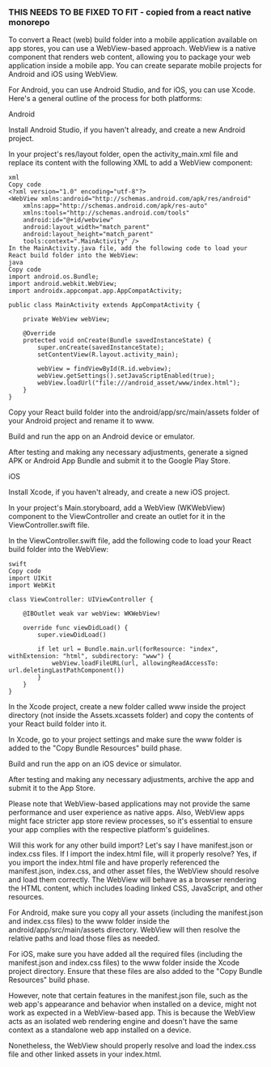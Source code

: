 ### THIS NEEDS TO BE FIXED TO FIT - copied from a react native monorepo

To convert a React (web) build folder into a mobile application available on app stores, you can use a WebView-based approach. WebView is a native component that renders web content, allowing you to package your web application inside a mobile app. You can create separate mobile projects for Android and iOS using WebView.

For Android, you can use Android Studio, and for iOS, you can use Xcode. Here's a general outline of the process for both platforms:

Android

Install Android Studio, if you haven't already, and create a new Android project.

In your project's res/layout folder, open the activity_main.xml file and replace its content with the following XML to add a WebView component:

    xml
    Copy code
    <?xml version="1.0" encoding="utf-8"?>
    <WebView xmlns:android="http://schemas.android.com/apk/res/android"
        xmlns:app="http://schemas.android.com/apk/res-auto"
        xmlns:tools="http://schemas.android.com/tools"
        android:id="@+id/webview"
        android:layout_width="match_parent"
        android:layout_height="match_parent"
        tools:context=".MainActivity" />
    In the MainActivity.java file, add the following code to load your React build folder into the WebView:
    java
    Copy code
    import android.os.Bundle;
    import android.webkit.WebView;
    import androidx.appcompat.app.AppCompatActivity;
    
    public class MainActivity extends AppCompatActivity {
    
        private WebView webView;
    
        @Override
        protected void onCreate(Bundle savedInstanceState) {
            super.onCreate(savedInstanceState);
            setContentView(R.layout.activity_main);
    
            webView = findViewById(R.id.webview);
            webView.getSettings().setJavaScriptEnabled(true);
            webView.loadUrl("file:///android_asset/www/index.html");
        }
    }
Copy your React build folder into the android/app/src/main/assets folder of your Android project and rename it to www.

Build and run the app on an Android device or emulator.

After testing and making any necessary adjustments, generate a signed APK or Android App Bundle and submit it to the Google Play Store.

iOS

Install Xcode, if you haven't already, and create a new iOS project.

In your project's Main.storyboard, add a WebView (WKWebView) component to the ViewController and create an outlet for it in the ViewController.swift file.

In the ViewController.swift file, add the following code to load your React build folder into the WebView:
    
    swift
    Copy code
    import UIKit
    import WebKit
    
    class ViewController: UIViewController {
    
        @IBOutlet weak var webView: WKWebView!
        
        override func viewDidLoad() {
            super.viewDidLoad()
            
            if let url = Bundle.main.url(forResource: "index", withExtension: "html", subdirectory: "www") {
                webView.loadFileURL(url, allowingReadAccessTo: url.deletingLastPathComponent())
            }
        }
    }
In the Xcode project, create a new folder called www inside the project directory (not inside the Assets.xcassets folder) and copy the contents of your React build folder into it.

In Xcode, go to your project settings and make sure the www folder is added to the "Copy Bundle Resources" build phase.

Build and run the app on an iOS device or simulator.

After testing and making any necessary adjustments, archive the app and submit it to the App Store.

Please note that WebView-based applications may not provide the same performance and user experience as native apps. Also, WebView apps might face stricter app store review processes, so it's essential to ensure your app complies with the respective platform's guidelines.


Will this work for any other build import? Let's say I have manifest.json or index.css files. If I import the index.html file, will it properly resolve?
Yes, if you import the index.html file and have properly referenced the manifest.json, index.css, and other asset files, the WebView should resolve and load them correctly. The WebView will behave as a browser rendering the HTML content, which includes loading linked CSS, JavaScript, and other resources.

For Android, make sure you copy all your assets (including the manifest.json and index.css files) to the www folder inside the android/app/src/main/assets directory. WebView will then resolve the relative paths and load those files as needed.

For iOS, make sure you have added all the required files (including the manifest.json and index.css files) to the www folder inside the Xcode project directory. Ensure that these files are also added to the "Copy Bundle Resources" build phase.

However, note that certain features in the manifest.json file, such as the web app's appearance and behavior when installed on a device, might not work as expected in a WebView-based app. This is because the WebView acts as an isolated web rendering engine and doesn't have the same context as a standalone web app installed on a device.

Nonetheless, the WebView should properly resolve and load the index.css file and other linked assets in your index.html.
